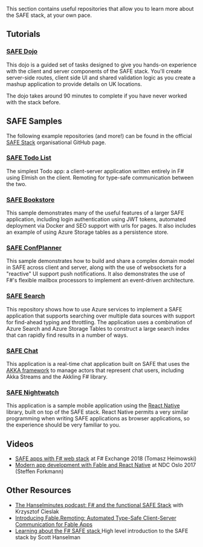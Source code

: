 This section contains useful repositories that allow you to learn more about the SAFE stack, at your own pace.

## Tutorials

### [SAFE Dojo](https://github.com/CompositionalIT/SAFE-Dojo/) 
This dojo is a guided set of tasks designed to give you hands-on experience with the client and server components of the SAFE stack. You'll create server-side routes, client side UI and shared validation logic as you create a mashup application to provide details on UK locations.

The dojo takes around 90 minutes to complete if you have never worked with the stack before.

## SAFE Samples
The following example repositories (and more!) can be found in the official [SAFE Stack](https://github.com/SAFE-Stack) organisational GitHub page.

### [SAFE Todo List](https://github.com/Zaid-Ajaj/SAFE-TodoList)
The simplest Todo app: a client-server application written entirely in F# using Elmish on the client. Remoting for type-safe communication between the two.

### [SAFE Bookstore](https://github.com/SAFE-Stack/SAFE-BookStore) 
This sample demonstrates many of the useful features of a larger SAFE application, including login authentication using JWT tokens, automated deployment via Docker and SEO support with urls for pages. It also includes an example of using Azure Storage tables as a persistence store.

### [SAFE ConfPlanner](https://github.com/SAFE-Stack/SAFE-ConfPlanner)
This sample demonstrates how to build and share a complex domain model in SAFE across client and server, along with the use of websockets for a "reactive" UI support push notifications. It also demonstrates the use of F#'s flexible mailbox processors to implement an event-driven architecture.

### [SAFE Search](https://github.com/SAFE-Stack/SAFE-Search)
This repository shows how to use Azure services to implement a SAFE application that supports searching over multiple data sources with support for find-ahead typing and throttling. The application uses a combination of Azure Search and Azure Storage Tables to construct a large search index that can rapidly find results in a number of ways.

### [SAFE Chat](https://github.com/SAFE-Stack/SAFE-Chat) 
This application is a real-time chat application built on SAFE that uses the [AKKA framework](https://getakka.net/) to manage actors that represent chat users, including Akka Streams and the Akkling F# library.

### [SAFE Nightwatch](https://github.com/SAFE-Stack/SAFE-Nightwatch)
This application is a sample mobile application using the [React Native](https://facebook.github.io/react-native/) library, built on top of the SAFE stack. React Native permits a very similar programming when writing SAFE applications as browser applications, so the experience should be very familiar to you.

## Videos

* [SAFE apps with F# web stack](https://skillsmatter.com/skillscasts/11308-safe-apps-with-f-web-stack) at F# Exchange 2018 (Tomasz Heimowski)
* [Modern app development with Fable and React Native](https://www.youtube.com/watch?v=fmaPeUBWZuM) at NDC Oslo 2017 (Steffen Forkmann)

## Other Resources

* [The Hanselminutes podcast: F# and the functional SAFE Stack](https://www.hanselminutes.com/624/f-and-the-functional-safe-stack-with-krzysztof-cielak) with Krzysztof Cieslak
* [Introducing Fable.Remoting: Automated Type-Safe Client-Server Communication for Fable Apps](https://medium.com/@zaid.naom/introducing-fable-remoting-automated-type-safe-client-server-communication-for-fable-apps-e567454d594c)
* [Learning about the F# SAFE stack ](https://www.hanselman.com/blog/LearningAboutTheFSAFEStackSuaveioAzureFableElmish.aspx) High level introduction to the SAFE stack by Scott Hanselman
